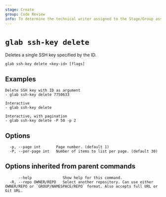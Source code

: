 ```yaml
---
stage: Create
group: Code Review
info: To determine the technical writer assigned to the Stage/Group associated with this page, see https://about.gitlab.com/handbook/product/ux/technical-writing/#assignments
---
```


<!--
This documentation is auto generated by a script.
Please do not edit this file directly. Run `make gen-docs` instead.
-->

# `glab ssh-key delete`

Deletes a single SSH key specified by the ID.

```plaintext
glab ssh-key delete <key-id> [flags]
```

## Examples

```console
Delete SSH key with ID as argument
- glab ssh-key delete 7750633

Interactive
- glab ssh-key delete

Interactive, with pagination
- glab ssh-key delete -P 50 -p 2
```

## Options

```plaintext
  -p, --page int       Page number. (default 1)
  -P, --per-page int   Number of items to list per page. (default 30)
```

## Options inherited from parent commands

```plaintext
      --help              Show help for this command.
  -R, --repo OWNER/REPO   Select another repository. Can use either OWNER/REPO or `GROUP/NAMESPACE/REPO` format. Also accepts full URL or Git URL.
```

